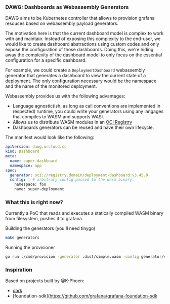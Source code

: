 ### DAWG: Dashboards as Webassembly Generators

DAWG aims to be Kubernetes controller that allows to provision grafana resouces based on webassembly payload generators.

The motivation here is that the current dashboard model is complex to work with and maintain. Instead of exposing this complexity to the end-user, we would like to create dashboard abstractions using custom codes and only expose the configuration of those dashboards. Doing this, we're hiding away the complexity of the dashboard model to only focus on the essential configuration for a specific dashboard.

For example, we could create a `DeploymentDashboard` webassembly generator that generates a dashboard to view the current state of a deployment. The only configuration necessary would be the namespace and the name of the monitored deployment.

Webassembly provides us with the following advantages:

- Language agnostic(ish, as long as call conventions are implemented in respected) runtime, you could write your generators using any langages that compiles to WASM and supports WASI.
- Allows us to distribute WASM modules in an [OCI Registry](https://github.com/engineerd/wasm-to-oci)
- Dashboards generators can be reused and have their own lifecycle.

The manifest would look like the following:

```yaml
apiVersion: dawg.urcloud.cc
kind: Dashboard
meta:
  name: super-dashboard
  namespace: app
spec:
  generator: oci://registry.domain/deployment-dashboard:v3.45.0
  config: | # arbitrary config passed to the wasm binary.
    namespace: foo
    name: super-deployment
```

### What this is right now?

Currently a PoC that reads and executes a statically compiled WASM binary from filesystem, pushes it to grafana.

Building the generators (you'll need tinygo)

```bash
make generators
```

Running the provisioner

```bash
go run ./cmd/provision -generator .dist/simple.wasm -config generator/simple/config.yaml -grafana-url=http://yourgrafanainstance  -grafana-token "yourtoken"
```

### Inspiration

Based on projects built by @K-Phoen:

- [dark](https://github.com/k-phoen/dark)
- [foundation-sdk](https://github.com/grafana/grafana-foundation-sdk
